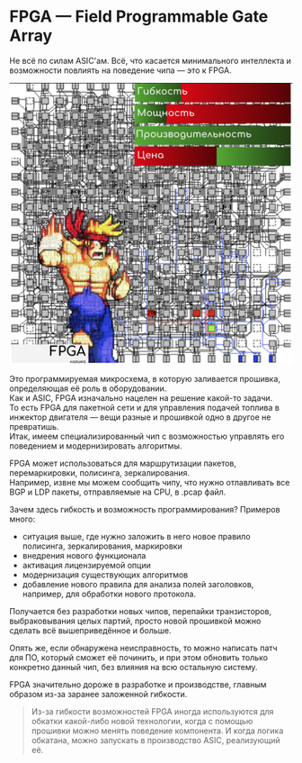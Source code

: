 # FPGA — Field Programmable Gate Array

Не всё по силам ASIC'ам. Всё, что касается минимального интеллекта и возможности повлиять на поведение чипа — это к FPGA.

![](../../.gitbook/assets/image%20%2887%29.png)



Это программируемая микросхема, в которую заливается прошивка, определяющая её роль в оборудовании.  
Как и ASIC, FPGA изначально нацелен на решение какой-то задачи.  
То есть FPGA для пакетной сети и для управления подачей топлива в инжектор двигателя — вещи разные и прошивкой одно в другое не превратишь.  
Итак, имеем специализированный чип с возможностью управлять его поведением и модернизировать алгоритмы.  
  
FPGA может использоваться для маршрутизации пакетов, перемаркировки, полисинга, зеркалирования.  
Например, извне мы можем сообщить чипу, что нужно отлавливать все BGP и LDP пакеты, отправляемые на CPU, в .pcap файл.  
  
Зачем здесь гибкость и возможность программирования? Примеров много:

* ситуация выше, где нужно заложить в него новое правило полисинга, зеркалирования, маркировки
* внедрения нового функционала
* активация лицензируемой опции
* модернизация существующих алгоритмов
* добавление нового правила для анализа полей заголовков, например, для обработки нового протокола.

Получается без разработки новых чипов, перепайки транзисторов, выбраковывания целых партий, просто новой прошивкой можно сделать всё вышеприведённое и больше.  
  
Опять же, если обнаружена неисправность, то можно написать патч для ПО, который сможет её починить, и при этом обновить только конкретно данный чип, без влияния на всю остальную систему.  
  
FPGA значительно дороже в разработке и производстве, главным образом из-за заранее заложенной гибкости.

> Из-за гибкости возможностей FPGA иногда используются для обкатки какой-либо новой технологии, когда с помощью прошивки можно менять поведение компонента. И когда логика обкатана, можно запускать в производство ASIC, реализующий её.

